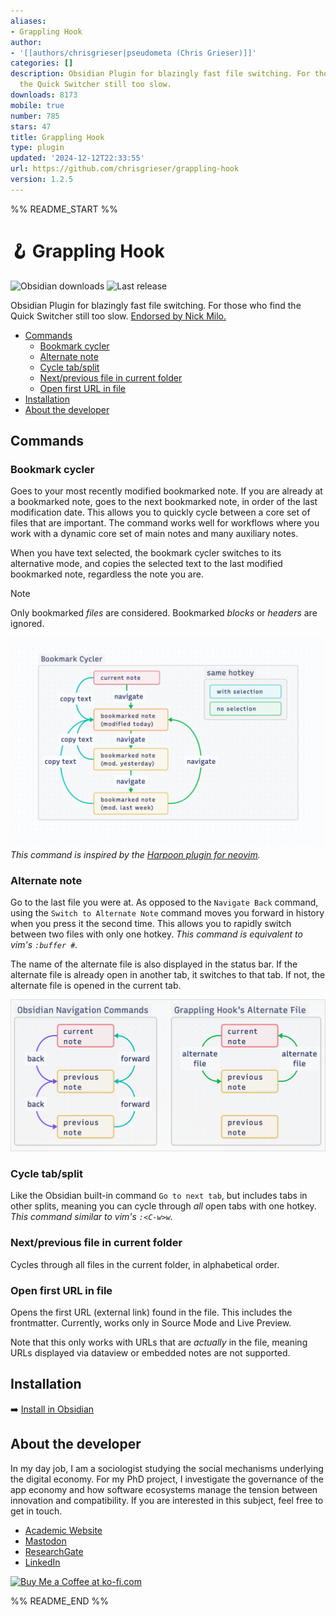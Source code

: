 ```yaml
---
aliases:
- Grappling Hook
author:
- '[[authors/chrisgrieser|pseudometa (Chris Grieser)]]'
categories: []
description: Obsidian Plugin for blazingly fast file switching. For those who find
  the Quick Switcher still too slow.
downloads: 8173
mobile: true
number: 785
stars: 47
title: Grappling Hook
type: plugin
updated: '2024-12-12T22:33:55'
url: https://github.com/chrisgrieser/grappling-hook
version: 1.2.5
---
```


%% README_START %%

# 🪝 Grappling Hook
![Obsidian downloads](https://img.shields.io/badge/dynamic/json?logo=obsidian&color=%23483699&label=downloads&query=%24%5B%22grappling-hook%22%5D.downloads&url=https%3A%2F%2Fraw.githubusercontent.com%2Fobsidianmd%2Fobsidian-releases%2Fmaster%2Fcommunity-plugin-stats.json&style=plastic)
![Last release](https://img.shields.io/github/v/release/chrisgrieser/grappling-hook?label=Latest%20Release&style=plastic)

Obsidian Plugin for blazingly fast file switching. For those who find the Quick
Switcher still too slow. [Endorsed by Nick Milo.](https://youtu.be/mcrcRXp5d8A?t=462)

<!-- toc -->

- [Commands](#commands)
	* [Bookmark cycler](#bookmark-cycler)
	* [Alternate note](#alternate-note)
	* [Cycle tab/split](#cycle-tabsplit)
	* [Next/previous file in current folder](#nextprevious-file-in-current-folder)
	* [Open first URL in file](#open-first-url-in-file)
- [Installation](#installation)
- [About the developer](#about-the-developer)

<!-- tocstop -->

## Commands

### Bookmark cycler
Goes to your most recently modified bookmarked note. If you are already at a
bookmarked note, goes to the next bookmarked note, in order of the last
modification date. This allows you to quickly cycle between a core set of files
that are important. The command works well for workflows where you work with a
dynamic core set of main notes and many auxiliary notes.

When you have text selected, the bookmark cycler switches to its alternative
mode, and copies the selected text to the last modified bookmarked note,
regardless the note you are.

> [!NOTE]
> Only bookmarked *files* are considered. Bookmarked *blocks* or *headers* are ignored.

![Illustration bookmark cycler](https://raw.githubusercontent.com/chrisgrieser/grappling-hook/HEAD/docs/bookmark-cycler.png)
*This command is inspired by the [Harpoon plugin for neovim](https://github.com/ThePrimeagen/harpoon).*

### Alternate note
Go to the last file you were at. As opposed to the `Navigate Back` command,
using the `Switch to Alternate Note` command moves you forward in history when
you press it the second time. This allows you to rapidly switch between two
files with only one hotkey. *This command is equivalent to vim's `:buffer #`.*  

The name of the alternate file is also displayed in the status bar. If the
alternate file is already open in another tab, it switches to that tab. If not,
the alternate file is opened in the current tab.

![Illustration alt-file](https://raw.githubusercontent.com/chrisgrieser/grappling-hook/HEAD/docs/alt-file.png)

### Cycle tab/split
Like the Obsidian built-in command `Go to next tab`, but includes tabs in other
splits, meaning you can cycle through *all* open tabs with one hotkey.
*This command similar to vim's `:<C-w>w`.*

### Next/previous file in current folder
Cycles through all files in the current folder, in alphabetical order.

### Open first URL in file
Opens the first URL (external link) found in the file. This includes the
frontmatter. Currently, works only in Source Mode and Live Preview.

Note that this only works with URLs that are *actually* in the file, meaning URLs
displayed via dataview or embedded notes are not supported.

## Installation
➡️ [Install in Obsidian](https://obsidian.md/plugins?id=grappling-hook)

<!-- vale Google.FirstPerson = NO -->
## About the developer
In my day job, I am a sociologist studying the social mechanisms underlying the
digital economy. For my PhD project, I investigate the governance of the app
economy and how software ecosystems manage the tension between innovation and
compatibility. If you are interested in this subject, feel free to get in touch.

- [Academic Website](https://chris-grieser.de/)
- [Mastodon](https://pkm.social/@pseudometa)
- [ResearchGate](https://www.researchgate.net/profile/Christopher-Grieser)
- [LinkedIn](https://www.linkedin.com/in/christopher-grieser-ba693b17a/)

<a href='https://ko-fi.com/Y8Y86SQ91' target='_blank'>
<img
	height='36'
	style='border:0px;height:36px;'
	src='https://cdn.ko-fi.com/cdn/kofi1.png?v=3'
	border='0'
	alt='Buy Me a Coffee at ko-fi.com'
/></a>


%% README_END %%